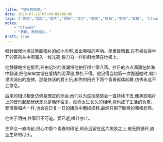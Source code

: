 ```yaml
---
title: "唱针的悲鸣。"
date: 2023-07-25T07:00:00+08:00
tags: ["失恋","回忆","唱片","黑胶","文艺","悲伤","独白","生命","爱情", "Claude"]
notes:
    - "Claude"
    - "悲剧。黑胶唱片。"
draft: true
---
```


唱针缓慢地滑过黑胶唱片的细小沟壑,发出嘶哑的声响。屋里昏暗着,只有被拉得半开的窗帘从中间漏入一线光亮,像刀刃一样斜斜地落在地板上。 

他静静地坐在那里,任由记忆的浪潮将他拍打得七零八落。往日的点点滴滴在脑海中翻涌,把他牢牢禁锢在爱情的泥潭里,挣扎不得。他记得当初第一次邂逅她时,唱针里流淌出的旋律。那是快活的爵士乐,和煦的阳光下两个青春躯体起舞,仿佛永远不会停息。 

后来的相识相爱仿佛是既定的命运,他们以为这段感情会一直持续下去,像黑胶唱片上的音乐起起伏伏却总是循环往复。然而太过长久的相伴,竟也成了生活的负累。爱情像唱片一样,也会在日复一日的播放中磨损损耗,最终只剩下断续的嘶哑悲鸣。

他终于明白,往事已不可追。爱已逝,唱针亦止。

生命会一直向前,但心中那个青春的印记,却永远留在这片黑胶之上,被无限循环,直至生命的尽头。